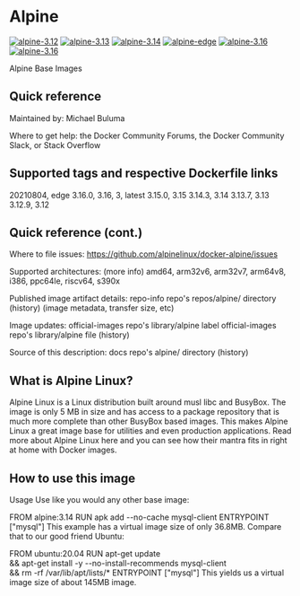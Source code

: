# Alpine

[![alpine-3.12](https://github.com/buluma/alpine/actions/workflows/build-3.12.yml/badge.svg)](https://github.com/buluma/alpine/actions/workflows/build-3.12.yml) [![alpine-3.13](https://github.com/buluma/alpine/actions/workflows/build-3.13.yml/badge.svg)](https://github.com/buluma/alpine/actions/workflows/build-3.13.yml) [![alpine-3.14](https://github.com/buluma/alpine/actions/workflows/build-3.14.yml/badge.svg)](https://github.com/buluma/alpine/actions/workflows/build-3.14.yml) [![alpine-edge](https://github.com/buluma/alpine/actions/workflows/build-edge.yml/badge.svg)](https://github.com/buluma/alpine/actions/workflows/build-edge.yml) [![alpine-3.16](https://github.com/buluma/alpine/actions/workflows/build-3.16.yml/badge.svg)](https://github.com/buluma/alpine/actions/workflows/build-3.16.yml) [![alpine-3.16](https://github.com/buluma/alpine/actions/workflows/build-3.16.yml/badge.svg)](https://github.com/buluma/alpine/actions/workflows/build-3.16.yml)


Alpine Base Images

## Quick reference
Maintained by: Michael Buluma

Where to get help: the Docker Community Forums, the Docker Community Slack, or Stack Overflow

## Supported tags and respective Dockerfile links
20210804, edge
3.16.0, 3.16, 3, latest
3.15.0, 3.15
3.14.3, 3.14
3.13.7, 3.13
3.12.9, 3.12

## Quick reference (cont.)
Where to file issues: https://github.com/alpinelinux/docker-alpine/issues

Supported architectures: (more info) amd64, arm32v6, arm32v7, arm64v8, i386, ppc64le, riscv64, s390x

Published image artifact details: repo-info repo's repos/alpine/ directory (history) (image metadata, transfer size, etc)

Image updates: official-images repo's library/alpine label
official-images repo's library/alpine file (history)

Source of this description: docs repo's alpine/ directory (history)

## What is Alpine Linux?
Alpine Linux is a Linux distribution built around musl libc and BusyBox. The image is only 5 MB in size and has access to a package repository that is much more complete than other BusyBox based images. This makes Alpine Linux a great image base for utilities and even production applications. Read more about Alpine Linux here and you can see how their mantra fits in right at home with Docker images.

## How to use this image
Usage
Use like you would any other base image:

FROM alpine:3.14
RUN apk add --no-cache mysql-client
ENTRYPOINT ["mysql"]
This example has a virtual image size of only 36.8MB. Compare that to our good friend Ubuntu:

FROM ubuntu:20.04
RUN apt-get update \
    && apt-get install -y --no-install-recommends mysql-client \
    && rm -rf /var/lib/apt/lists/*
ENTRYPOINT ["mysql"]
This yields us a virtual image size of about 145MB image.
